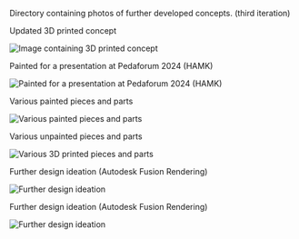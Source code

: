 Directory containing photos of further developed concepts. (third iteration)

Updated 3D printed concept

![Image containing 3D printed concept](Concept1.JPEG)

Painted for a presentation at Pedaforum 2024 (HAMK)

![Painted for a presentation at Pedaforum 2024 (HAMK)](Concept2.JPEG)

Various painted pieces and parts

![Various painted pieces and parts](Pieces1.JPEG)

Various unpainted pieces and parts

![Various 3D printed pieces and parts](Pieces2.JPEG)

Further design ideation (Autodesk Fusion Rendering)

![Further design ideation](Proto0.png)

Further design ideation (Autodesk Fusion Rendering)

![Further design ideation](Proto1.png)
